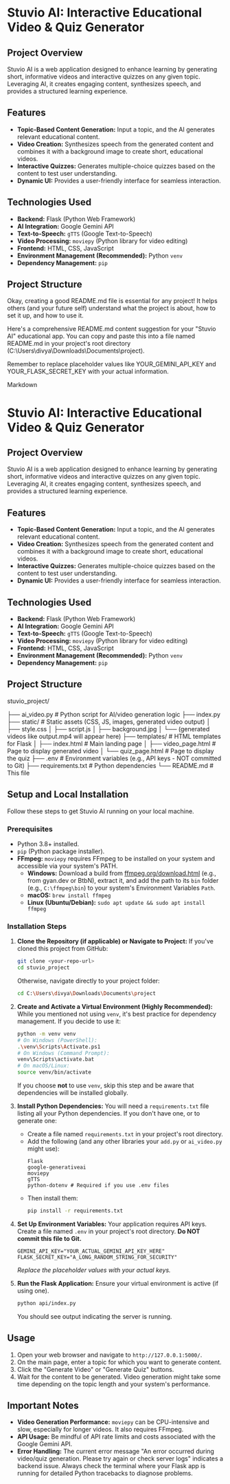 # Stuvio AI: Interactive Educational Video & Quiz Generator

## Project Overview

Stuvio AI is a web application designed to enhance learning by generating short, informative videos and interactive quizzes on any given topic. Leveraging AI, it creates engaging content, synthesizes speech, and provides a structured learning experience.

## Features

* **Topic-Based Content Generation:** Input a topic, and the AI generates relevant educational content.
* **Video Creation:** Synthesizes speech from the generated content and combines it with a background image to create short, educational videos.
* **Interactive Quizzes:** Generates multiple-choice quizzes based on the content to test user understanding.
* **Dynamic UI:** Provides a user-friendly interface for seamless interaction.

## Technologies Used

* **Backend:** Flask (Python Web Framework)
* **AI Integration:** Google Gemini API
* **Text-to-Speech:** `gTTS` (Google Text-to-Speech)
* **Video Processing:** `moviepy` (Python library for video editing)
* **Frontend:** HTML, CSS, JavaScript
* **Environment Management (Recommended):** Python `venv`
* **Dependency Management:** `pip`

## Project Structure
Okay, creating a good README.md file is essential for any project! It helps others (and your future self) understand what the project is about, how to set it up, and how to use it.

Here's a comprehensive README.md content suggestion for your "Stuvio AI" educational app. You can copy and paste this into a file named README.md in your project's root directory (C:\Users\divya\Downloads\Documents\project).

Remember to replace placeholder values like YOUR_GEMINI_API_KEY and YOUR_FLASK_SECRET_KEY with your actual information.

Markdown

# Stuvio AI: Interactive Educational Video & Quiz Generator

## Project Overview

Stuvio AI is a web application designed to enhance learning by generating short, informative videos and interactive quizzes on any given topic. Leveraging AI, it creates engaging content, synthesizes speech, and provides a structured learning experience.

## Features

* **Topic-Based Content Generation:** Input a topic, and the AI generates relevant educational content.
* **Video Creation:** Synthesizes speech from the generated content and combines it with a background image to create short, educational videos.
* **Interactive Quizzes:** Generates multiple-choice quizzes based on the content to test user understanding.
* **Dynamic UI:** Provides a user-friendly interface for seamless interaction.

## Technologies Used

* **Backend:** Flask (Python Web Framework)
* **AI Integration:** Google Gemini API
* **Text-to-Speech:** `gTTS` (Google Text-to-Speech)
* **Video Processing:** `moviepy` (Python library for video editing)
* **Frontend:** HTML, CSS, JavaScript
* **Environment Management (Recommended):** Python `venv`
* **Dependency Management:** `pip`

## Project Structure

stuvio_project/

├── ai_video.py  #  Python script for AI/video generation logic
├── index.py
├── static/                # Static assets (CSS, JS, images, generated video output)
│   ├── style.css
│   ├── script.js
│   ├── background.jpg
│   └── (generated videos like output.mp4 will appear here)
├── templates/             # HTML templates for Flask
│   ├── index.html         # Main landing page
│   ├── video_page.html    # Page to display generated video
│   └── quiz_page.html     # Page to display the quiz
├── .env                   # Environment variables (e.g., API keys - NOT committed to Git)
├── requirements.txt       # Python dependencies
└── README.md              # This file
## Setup and Local Installation

Follow these steps to get Stuvio AI running on your local machine.

### Prerequisites

* Python 3.8+ installed.
* `pip` (Python package installer).
* **FFmpeg:** `moviepy` requires FFmpeg to be installed on your system and accessible via your system's PATH.
    * **Windows:** Download a build from [ffmpeg.org/download.html](https://ffmpeg.org/download.html) (e.g., from gyan.dev or BtbN), extract it, and add the path to its `bin` folder (e.g., `C:\ffmpeg\bin`) to your system's Environment Variables `Path`.
    * **macOS:** `brew install ffmpeg`
    * **Linux (Ubuntu/Debian):** `sudo apt update && sudo apt install ffmpeg`

### Installation Steps

1.  **Clone the Repository (if applicable) or Navigate to Project:**
    If you've cloned this project from GitHub:
    ```bash
    git clone <your-repo-url>
    cd stuvio_project
    ```
    Otherwise, navigate directly to your project folder:
    ```bash
    cd C:\Users\divya\Downloads\Documents\project
    ```

2.  **Create and Activate a Virtual Environment (Highly Recommended):**
    While you mentioned not using `venv`, it's best practice for dependency management. If you decide to use it:
    ```bash
    python -m venv venv
    # On Windows (PowerShell):
    .\venv\Scripts\Activate.ps1
    # On Windows (Command Prompt):
    venv\Scripts\activate.bat
    # On macOS/Linux:
    source venv/bin/activate
    ```
    If you choose **not** to use `venv`, skip this step and be aware that dependencies will be installed globally.

3.  **Install Python Dependencies:**
    You will need a `requirements.txt` file listing all your Python dependencies. If you don't have one, or to generate one:
    * Create a file named `requirements.txt` in your project's root directory.
    * Add the following (and any other libraries your `add.py` or `ai_video.py` might use):
        ```
        Flask
        google-generativeai
        moviepy
        gTTS
        python-dotenv # Required if you use .env files
        ```
    * Then install them:
        ```bash
        pip install -r requirements.txt
        ```

4.  **Set Up Environment Variables:**
    Your application requires API keys. Create a file named `.env` in your project's root directory. **Do NOT commit this file to Git.**

    ```
    GEMINI_API_KEY="YOUR_ACTUAL_GEMINI_API_KEY_HERE"
    FLASK_SECRET_KEY="A_LONG_RANDOM_STRING_FOR_SECURITY"
    ```
    *Replace the placeholder values with your actual keys.*

5.  **Run the Flask Application:**
    Ensure your virtual environment is active (if using one).

    ```bash
    python api/index.py
    ```
    You should see output indicating the server is running.

## Usage

1.  Open your web browser and navigate to `http://127.0.0.1:5000/`.
2.  On the main page, enter a topic for which you want to generate content.
3.  Click the "Generate Video" or "Generate Quiz" buttons.
4.  Wait for the content to be generated. Video generation might take some time depending on the topic length and your system's performance.

## Important Notes

* **Video Generation Performance:** `moviepy` can be CPU-intensive and slow, especially for longer videos. It also requires FFmpeg.
* **API Usage:** Be mindful of API rate limits and costs associated with the Google Gemini API.
* **Error Handling:** The current error message "An error occurred during video/quiz generation. Please try again or check server logs" indicates a backend issue. Always check the terminal where your Flask app is running for detailed Python tracebacks to diagnose problems.


